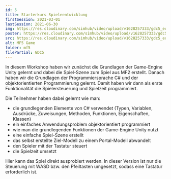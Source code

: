```yaml
---
id: 5
title: Starterkurs Spieleentwicklung
firstSession: 2021-03-01
lastSession: 2021-06-30
img: https://res.cloudinary.com/simhub/video/upload/v1628257333/gdc5_eopnq7.jpg
poster: https://res.cloudinary.com/simhub/video/upload/v1628257333/gdc5_eopnq7.jpg
src: https://res.cloudinary.com/simhub/video/upload/v1628257333/gdc5_eopnq7.mp4
alt: MF5 Game
folder: mf5
filePartial: GDC5
---
```

In diesem Workshop haben wir zunächst die Grundlagen der Game-Engine Unity gelernt und dabei die Spiel-Szene zum Spiel aus MF2 erstellt. Danach haben wir die Grundlagen der Programmiersprache C# und der objektorientierten Programmierung gelernt. Damit haben wir dann als erste Funktionalität die Spielersteuerung und Spielzeit programmiert.

Die Teilnehmer haben dabei gelernt wie man:

* die grundlegenden Elemente von C# verwendet (Typen, Variablen, Ausdrücke, Zuweisungen, Methoden, Funktionen, Eigenschaften, Klassen)
* ein einfaches Anwendungsproblem objektorientiert programmiert
* wie man die grundlegenden Funktionen der Game-Engine Unity nutzt
* eine einfache Spiel-Szene erstellt
* das selbst erstellte Ziel-Modell zu einem Portal-Modell abwandelt
* den Spieler mit der Tastatur steuert
* die Spielzeit umsetzt

Hier kann das Spiel direkt ausprobiert werden. In dieser Version ist nur die Steuerung mit WASD bzw. den Pfeiltasten umgesetzt, sodass eine Tastatur erforderlich ist.
